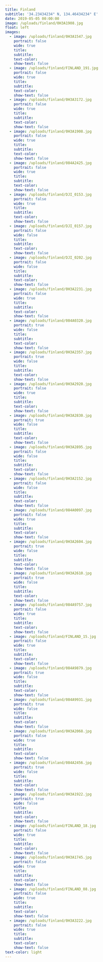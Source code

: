 ```yaml
---
title: Finland
subtitle: '34.23434234° N, 134.46434234° E'
date: 2019-05-05 00:00:00
image: /uploads/finland/0H3A1908.jpg
float: left
images:
  - image: /uploads/finland/0H3A1547.jpg
    portrait: false
    wide: true
    title:
    subtitle:
    text-color:
    show-text: false
  - image: /uploads/finland/FINLAND_191.jpg
    portrait: false
    wide: true
    title:
    subtitle:
    text-color:
    show-text: false
  - image: /uploads/finland/0H3A3172.jpg
    portrait: false
    wide: true
    title:
    subtitle:
    text-color:
    show-text: false
  - image: /uploads/finland/0H3A1908.jpg
    portrait: false
    wide: true
    title:
    subtitle:
    text-color:
    show-text: false
  - image: /uploads/finland/084A2425.jpg
    portrait: false
    wide: true
    title:
    subtitle:
    text-color:
    show-text: false
  - image: /uploads/finland/DJI_0153.jpg
    portrait: false
    wide: true
    title:
    subtitle:
    text-color:
    show-text: false
  - image: /uploads/finland/DJI_0157.jpg
    portrait: false
    wide: false
    title:
    subtitle:
    text-color:
    show-text: false
  - image: /uploads/finland/DJI_0202.jpg
    portrait: false
    wide: false
    title:
    subtitle:
    text-color:
    show-text: false
  - image: /uploads/finland/0H3A2231.jpg
    portrait: false
    wide: true
    title:
    subtitle:
    text-color:
    show-text: false
  - image: /uploads/finland/084A0320.jpg
    portrait: true
    wide: false
    title:
    subtitle:
    text-color:
    show-text: false
  - image: /uploads/finland/0H3A2357.jpg
    portrait: true
    wide: false
    title:
    subtitle:
    text-color:
    show-text: false
  - image: /uploads/finland/0H3A2920.jpg
    portrait: false
    wide: true
    title:
    subtitle:
    text-color:
    show-text: false
  - image: /uploads/finland/0H3A2830.jpg
    portrait: true
    wide: false
    title:
    subtitle:
    text-color:
    show-text: false
  - image: /uploads/finland/0H3A2895.jpg
    portrait: false
    wide: false
    title:
    subtitle:
    text-color:
    show-text: false
  - image: /uploads/finland/0H3A2152.jpg
    portrait: false
    wide: false
    title:
    subtitle:
    text-color:
    show-text: false
  - image: /uploads/finland/084A0097.jpg
    portrait: false
    wide: true
    title:
    subtitle:
    text-color:
    show-text: false
  - image: /uploads/finland/0H3A2604.jpg
    portrait: true
    wide: false
    title:
    subtitle:
    text-color:
    show-text: false
  - image: /uploads/finland/0H3A2610.jpg
    portrait: true
    wide: false
    title:
    subtitle:
    text-color:
    show-text: false
  - image: /uploads/finland/084A9757.jpg
    portrait: false
    wide: true
    title:
    subtitle:
    text-color:
    show-text: false
  - image: /uploads/finland/FINLAND_15.jpg
    portrait: false
    wide: true
    title:
    subtitle:
    text-color:
    show-text: false
  - image: /uploads/finland/084A9879.jpg
    portrait: true
    wide: false
    title:
    subtitle:
    text-color:
    show-text: false
  - image: /uploads/finland/084A9931.jpg
    portrait: true
    wide: false
    title:
    subtitle:
    text-color:
    show-text: false
  - image: /uploads/finland/0H3A2068.jpg
    portrait: false
    wide: true
    title:
    subtitle:
    text-color:
    show-text: false
  - image: /uploads/finland/084A2456.jpg
    portrait: true
    wide: false
    title:
    subtitle:
    text-color:
    show-text: false
  - image: /uploads/finland/0H3A1922.jpg
    portrait: true
    wide: false
    title:
    subtitle:
    text-color:
    show-text: false
  - image: /uploads/finland/FINLAND_18.jpg
    portrait: false
    wide: true
    title:
    subtitle:
    text-color:
    show-text: false
  - image: /uploads/finland/0H3A1745.jpg
    portrait: false
    wide: true
    title:
    subtitle:
    text-color:
    show-text: false
  - image: /uploads/finland/FINLAND_08.jpg
    portrait: false
    wide: true
    title:
    subtitle:
    text-color:
    show-text: false
  - image: /uploads/finland/0H3A3222.jpg
    portrait: false
    wide: true
    title:
    subtitle:
    text-color:
    show-text: false
text-color: light
---
```



